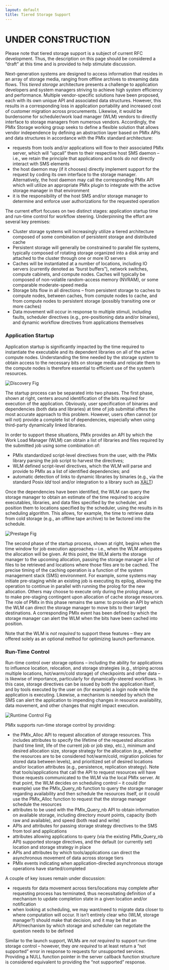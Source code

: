 ```yaml
---
layout: default
title: Tiered Storage Support
---
```


UNDER CONSTRUCTION
==================

Please note that tiered storage support is a subject of current RFC
development. Thus, the description on this page should be considered a
“draft” at this time and is provided to help stimulate discussion.

Next-generation systems are designed to access information that resides
in an array of storage media, ranging from offline archives to streaming
data flows. This *tiered storage* architecture presents a challenge to
application developers and system managers striving to achieve high
system efficiency and performance. Multiple vendor-specific solutions
have been proposed, each with its own unique API and associated data
structures. However, this results in a corresponding loss in application
portability and increased cost of customer migration across
procurements. Likewise, it would be burdensome for scheduler/work load
manager (WLM) vendors to directly interface to storage managers from
numerous vendors. Accordingly, the PMIx Storage working group seeks to
define a flexible solution that allows vendor independence by defining
an abstraction layer based on PMIx APIs and data structures in
accordance with the PMIx standard architecture:

-   requests from tools and/or applications will flow to their
    associated PMIx server, which will “upcall” them to their respective
    host SMS daemon – i.e., we retain the principle that applications
    and tools *do not* directly interact with SMS elements
-   the host daemon may (if it chooses) directly implement support for
    the request by coding its own interface to the storage manager.
    Alternatively, the host daemon may call the corresponding PMIx API
    which will utilize an appropriate PMIx plugin to integrate with the
    active storage manager in that environment
-   it is the responsibility of the host SMS and/or storage manager to
    determine and enforce user authorizations for the requested
    operation

The current effort focuses on two distinct stages: application startup
time and run-time control for workflow steering. Underpinning the effort
are several key premises:

-   Cluster storage systems will increasingly utilize a tiered
    architecture composed of some combination of persistent storage and
    distributed cache
-   Persistent storage will generally be constrained to parallel file
    systems, typically composed of rotating storage organized into a
    disk array and attached to the cluster through one or more IO
    servers
-   Caches will be instantiated at a number of locations, including IO
    servers (currently denoted as “burst buffers”), network switches,
    compute cabinets, and compute nodes. Caches will typically be
    composed of non-volatile random-access memory (NVRAM), or some
    comparable moderate-speed media
-   Storage bits flow in all directions – from persistent storage to
    caches to compute nodes, between caches, from compute nodes to
    cache, and from compute nodes to persistent storage (possibly
    transiting one or more caches)
-   Data movement will occur in response to multiple stimuli, including
    faults, scheduler directives (e.g., pre-positioning data and/or
    binaries), and dynamic workflow directives from applications
    themselves

### Application Startup

Application startup is significantly impacted by the time required to
instantiate the executable and its dependent libraries on all of the
active compute nodes. Understanding the time needed by the storage
system to obtain access to the necessary bits on storage media and
relocate them to the compute nodes is therefore essential to efficient
use of the system’s resources.

![Discovery Fig](/images/discovery.png 'Discovery Fig')

The startup process can be separated into two phases. The first phase,
shown at right, centers around identification of the bits required for
execution of the application. Obviously, user specification of binaries
and dependencies (both data and libraries) at time of job submittal
offers the most accurate approach to this problem. However, users often
cannot (or will not) provide a complete list of dependencies, especially
when using third-party dynamically linked libraries.

In order to support these situations, PMIx provides an API by which the
Work Load Manager (WLM) can obtain a list of libraries and files
required by the submitted job using some combination of:

-   PMIx standardized script-level directives from the user, with the
    PMIx library parsing the job script to harvest the directives;
-   WLM defined script-level directives, which the WLM will parse and
    provide to PMIx as a list of identified dependencies; and
-   automatic detection of links to dynamic libraries by binaries (e.g.,
    via the standard Posix *ldd* tool and/or integration to a library
    such as [XALT](https://github.com/Fahey-McLay/xalt))

Once the dependencies have been identified, the WLM can query the
storage manager to obtain an estimate of the time required to acquire
executables, libraries, and data files specified by the scheduler, and
position them to locations specified by the scheduler, using the results
in its scheduling algorithm. This allows, for example, the time to
retrieve data from cold storage (e.g., an offline tape archive) to be
factored into the schedule.

![Prestage Fig](/images/prestage.png 'Prestage Fig')

The second phase of the startup process, shown at right, begins when the
time window for job execution approaches – i.e., when the WLM
anticipates the allocation will be given. At this point, the WLM alerts
the storage manager to the upcoming allocation, passing the storage
manager a list of files to be retrieved and locations where those files
are to be cached. The precise timing of the caching operation is a
function of the system management stack (SMS) environment. For example,
some systems may initiate pre-staging while an existing job is executing
its epilog, allowing the operation to continue in parallel with running
the prolog for the new allocation. Others may choose to execute only
during the prolog phase, or to make pre-staging contingent upon
allocation of cache storage resources. The role of PMIx in this phase
remains the same: to provide an API by which the WLM can direct the
storage manager to move bits to their target destinations. A
corresponding PMIx event has been defined by which the storage manager
can alert the WLM when the bits have been cached into position.

Note that the WLM is *not required* to support these features – they are
offered solely as an optional method for optimizing launch performance.

### Run-Time Control

Run-time control over storage options – including the ability for
applications to influence location, relocation, and storage strategies
(e.g., striping across multiple locations, hot/warm/cold storage) of
checkpoints and other data – is likewise of importance, particularly for
dynamically-steered workflows. In this case, storage directives can be
issued by both the application itself, and by tools executed by the user
on (for example) a login node while the application is executing.
Likewise, a mechanism is needed by which the SMS can alert the
application to impending changes in resource availability, data
movement, and other changes that might impact execution.

![Runtime Control Fig](/images/runtimecontrol.png 'Runtime Control Fig')

PMIx supports run-time storage control by providing:

-   the PMIx\_Alloc API to request allocation of storage resources. This
    includes attributes to specify the lifetime of the requested
    allocation (hard time limit, life of the current job or job step,
    etc.), minimum and desired allocation size, storage strategy for the
    allocation (e.g., whether the resources are to be considered
    hot/warm/cold, migration policies for stored data between levels),
    and prioritized set of desired locations and/or location attributes
    (e.g., persistence, replication strategy). Note that
    tools/applications that call the API to request resources will have
    those requests communicated to the WLM via the local PMIx server. At
    that point, the WLM decides on scheduling control – it could (for
    example) use the PMIx\_Query\_nb function to query the storage
    manager regarding availability and then schedule the resources
    itself, or it could use the PMIx\_Alloc function to request that the
    storage manager schedule the resources
-   attributes to be used with the PMIx\_Query\_nb API to obtain
    information on available storage, including directory mount points,
    capacity (both raw and available), and speed (both read and write)
-   APIs and attributes for passing storage strategy directives to the
    SMS from tool and applications
-   attributes allowing applications to query (via the existing
    PMIx\_Query\_nb API) supported storage directives, and the default
    (or currently set) location and storage strategy in place
-   APIs and attributes by which tools/applications can direct the
    asynchronous movement of data across storage tiers
-   PMIx events indicating when application-directed asynchronous
    storage operations have started/completed

A couple of key issues remain under discussion:

-   requests for data movement across tiers/locations may complete after
    requesting process has terminated, thus necessitating definition of
    a mechanism to update completion state in a given location and/or
    notification
-   when looking at scheduling, we may want/need to migrate data closer
    to where computation will occur. It isn’t entirely clear who (WLM,
    storage manager?) should make that decision, and it may be that an
    API/mechanism by which storage and scheduler can negotiate the
    question needs to be defined

Similar to the launch support, WLMs are *not required* to support
run-time storage control – however, they *are required* to at least
return a “not supported” error in response to requests for unsupported
services. Providing a NULL function pointer in the server callback
function structure is considered equivalent to providing the “not
supported” response.

